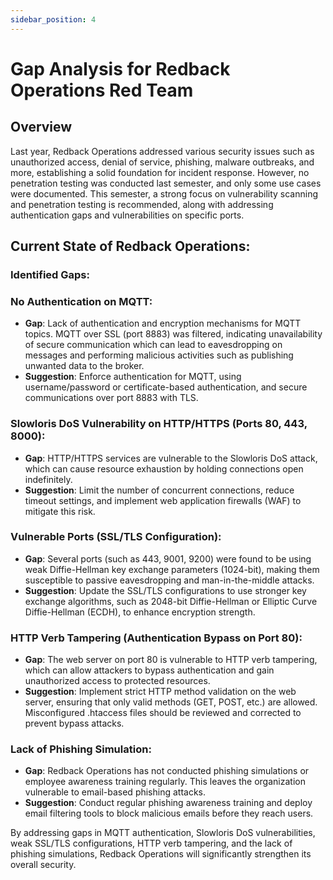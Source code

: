 ```yaml
---
sidebar_position: 4
---
```


# Gap Analysis for Redback Operations Red Team

## Overview

Last year, Redback Operations addressed various security issues such as unauthorized access, denial of service, phishing, malware outbreaks, and more, establishing a solid foundation for incident response. However, no penetration testing was conducted last semester, and only some use cases were documented. This semester, a strong focus on vulnerability scanning and penetration testing is recommended, along with addressing authentication gaps and vulnerabilities on specific ports.

## Current State of Redback Operations:

### Identified Gaps:

### No Authentication on MQTT:
- **Gap**: Lack of authentication and encryption mechanisms for MQTT topics. MQTT over SSL (port 8883) was filtered, indicating unavailability of secure communication which can lead to eavesdropping on messages and performing malicious activities such as publishing unwanted data to the broker.
- **Suggestion**: Enforce authentication for MQTT, using username/password or certificate-based authentication, and secure communications over port 8883 with TLS.

### Slowloris DoS Vulnerability on HTTP/HTTPS (Ports 80, 443, 8000):
- **Gap**: HTTP/HTTPS services are vulnerable to the Slowloris DoS attack, which can cause resource exhaustion by holding connections open indefinitely.
- **Suggestion**: Limit the number of concurrent connections, reduce timeout settings, and implement web application firewalls (WAF) to mitigate this risk.

### Vulnerable Ports (SSL/TLS Configuration):
- **Gap**: Several ports (such as 443, 9001, 9200) were found to be using weak Diffie-Hellman key exchange parameters (1024-bit), making them susceptible to passive eavesdropping and man-in-the-middle attacks.
- **Suggestion**: Update the SSL/TLS configurations to use stronger key exchange algorithms, such as 2048-bit Diffie-Hellman or Elliptic Curve Diffie-Hellman (ECDH), to enhance encryption strength.

### HTTP Verb Tampering (Authentication Bypass on Port 80):
- **Gap**: The web server on port 80 is vulnerable to HTTP verb tampering, which can allow attackers to bypass authentication and gain unauthorized access to protected resources.
- **Suggestion**: Implement strict HTTP method validation on the web server, ensuring that only valid methods (GET, POST, etc.) are allowed. Misconfigured .htaccess files should be reviewed and corrected to prevent bypass attacks.

### Lack of Phishing Simulation:
- **Gap**: Redback Operations has not conducted phishing simulations or employee awareness training regularly. This leaves the organization vulnerable to email-based phishing attacks.
- **Suggestion**: Conduct regular phishing awareness training and deploy email filtering tools to block malicious emails before they reach users.

By addressing gaps in MQTT authentication, Slowloris DoS vulnerabilities, weak SSL/TLS configurations, HTTP verb tampering, and the lack of phishing simulations, Redback Operations will significantly strengthen its overall security.
